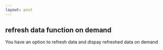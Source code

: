 ```yaml
---
layout: post
---
```

## refresh data function on demand
You have an option to refresh data and dispay refreshed data on demand